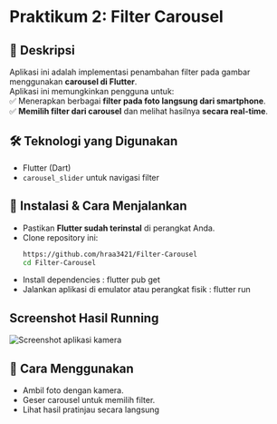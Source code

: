 # Praktikum 2: Filter Carousel

## 📌 Deskripsi  
Aplikasi ini adalah implementasi penambahan filter pada gambar menggunakan **carousel di Flutter**.  
Aplikasi ini memungkinkan pengguna untuk:  
✅ Menerapkan berbagai **filter pada foto langsung dari smartphone**.  
✅ **Memilih filter dari carousel** dan melihat hasilnya **secara real-time**.  

## 🛠️ Teknologi yang Digunakan  
- Flutter (Dart)  
- `carousel_slider` untuk navigasi filter

## 🚀 Instalasi & Cara Menjalankan  
- Pastikan **Flutter sudah terinstal** di perangkat Anda.  
- Clone repository ini:  
   ```sh
  https://github.com/hraa3421/Filter-Carousel
  cd Filter-Carousel
- Install dependencies : flutter pub get
- Jalankan aplikasi di emulator atau perangkat fisik : flutter run


## Screenshot Hasil Running
![Screenshot aplikasi kamera](assets/FilterCarousel.jpg)

## 🎯 Cara Menggunakan
- Ambil foto dengan kamera.
- Geser carousel untuk memilih filter.
- Lihat hasil pratinjau secara langsung


